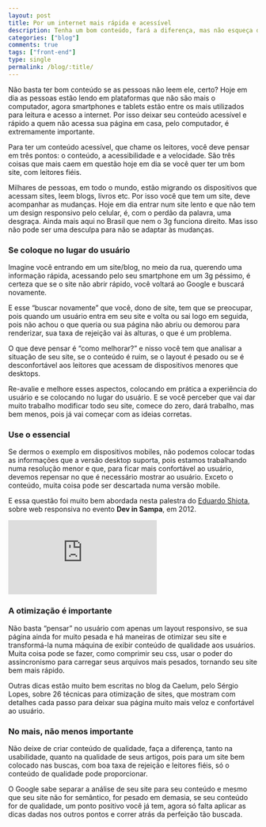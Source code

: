 ```yaml
---
layout: post
title: Por um internet mais rápida e acessível
description: Tenha um bom conteúdo, fará a diferença, mas não esqueça de dar uma boa experiência para aquele que acessa seu conteúdo diariamente.
categories: ["blog"]
comments: true
tags: ["front-end"]
type: single
permalink: /blog/:title/
---
```


Não basta ter bom conteúdo se as pessoas não leem ele, certo? Hoje em dia as pessoas estão lendo em plataformas que não são mais o computador, agora smartphones e tablets estão entre os mais utilizados para leitura e acesso a internet. Por isso deixar seu conteúdo acessível e rápido a quem não acessa sua página em casa, pelo computador, é extremamente importante.

Para ter um conteúdo acessível, que chame os leitores, você deve pensar em três pontos: o conteúdo, a acessibilidade e a velocidade. São três coisas que mais caem em questão hoje em dia se você quer ter um bom site, com leitores fiéis.

Milhares de pessoas, em todo o mundo, estão migrando os dispositivos que acessam sites, leem blogs, livros etc. Por isso você que tem um site, deve acompanhar as mudanças. Hoje em dia entrar num site lento e que não tem um design responsivo pelo celular, é, com o perdão da palavra, uma desgraça. Ainda mais aqui no Brasil que nem o 3g funciona direito. Mas isso não pode ser uma desculpa para não se adaptar às mudanças.

### Se coloque no lugar do usuário

Imagine você entrando em um site/blog, no meio da rua, querendo uma informação rápida, acessando pelo seu smartphone em um 3g péssimo, é certeza que se o site não abrir rápido, você voltará ao Google e buscará novamente.

E esse “buscar novamente” que você, dono de site, tem que se preocupar, pois quando um usuário entra em seu site e volta ou sai logo em seguida, pois não achou o que queria ou sua página não abriu ou demorou para renderizar, sua taxa de rejeição vai às alturas, o que é um problema.

O que deve pensar é “como melhorar?” e nisso você tem que analisar a situação de seu site, se o conteúdo é ruim, se o layout é pesado ou se é desconfortável aos leitores que acessam de dispositivos menores que desktops.

Re-avalie e melhore esses aspectos, colocando em prática a experiência do usuário e se colocando no lugar do usuário. E se você perceber que vai dar muito trabalho modificar todo seu site, comece do zero, dará trabalho, mas bem menos, pois já vai começar com as ideias corretas.

### Use o essencial

Se dermos o exemplo em dispositivos mobiles, não podemos colocar todas as informações que a versão desktop suporta, pois estamos trabalhando numa resolução menor e que, para ficar mais confortável ao usuário, devemos repensar no que é necessário mostrar ao usuário. Exceto o conteúdo, muita coisa pode ser descartada numa versão mobile.

E essa questão foi muito bem abordada nesta palestra do [Eduardo Shiota](https://twitter.com/shiota), sobre web responsiva no evento **Dev in Sampa**, em 2012.

<div class="video">
<iframe src="https://www.youtube.com/embed/9PQgEl8dOAY" frameborder="0" allow="accelerometer; autoplay; encrypted-media; gyroscope; picture-in-picture" allowfullscreen></iframe>
</div>

### A otimização é importante

Não basta “pensar” no usuário com apenas um layout responsivo, se sua página ainda for muito pesada e há maneiras de otimizar seu site e transformá-la numa máquina de exibir conteúdo de qualidade aos usuários. Muita coisa pode se fazer, como comprimir seu css, usar o poder do assincronismo para carregar seus arquivos mais pesados, tornando seu site bem mais rápido.

Outras dicas estão muito bem escritas no blog da Caelum, pelo Sérgio Lopes, sobre 26 técnicas para otimização de sites, que mostram com detalhes cada passo para deixar sua página muito mais veloz e confortável ao usuário.

### No mais, não menos importante

Não deixe de criar conteúdo de qualidade, faça a diferença, tanto na usabilidade, quanto na qualidade de seus artigos, pois para um site bem colocado nas buscas, com boa taxa de rejeição e leitores fiéis, só o conteúdo de qualidade pode proporcionar.

O Google sabe separar a análise de seu site para seu conteúdo e mesmo que seu site não for semântico, for pesado em demasia, se seu conteúdo for de qualidade, um ponto positivo você já tem, agora só falta aplicar as dicas dadas nos outros pontos e correr atrás da perfeição tão buscada.

